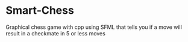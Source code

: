 # Smart-Chess
Graphical chess game with cpp using SFML that tells you if a move will result in a checkmate in 5 or less moves
